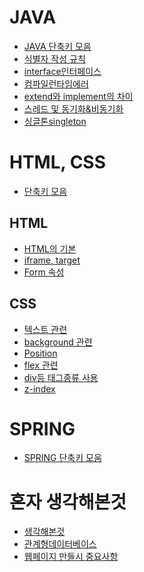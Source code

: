 # JAVA
- [JAVA 단축키 모음]()
- [식별자 작성 규칙](https://github.com/Hoonyyyy/TIL/blob/main/JAVA/%EC%8B%9D%EB%B3%84%EC%9E%90%20%EC%9E%91%EC%84%B1%20%EA%B7%9C%EC%B9%99.MD#%EC%8B%9D%EB%B3%84%EC%9E%90-%EC%9E%91%EC%84%B1-%EA%B7%9C%EC%B9%99)
- [interface인터페이스](https://github.com/Hoonyyyy/TIL/blob/main/JAVA/%EC%9D%B8%ED%84%B0%ED%8E%98%EC%9D%B4%EC%8A%A4.MD#interface)
- [컴파일런타임에러](https://github.com/Hoonyyyy/TIL/blob/main/JAVA/compile%20runtime%20error.MD#run-time-compile-time)
- [extend와 implement의 차이](https://github.com/Hoonyyyy/TIL/blob/main/JAVA/extend%EC%99%80%20implements%EC%9D%98%20%EC%B0%A8%EC%9D%B4.MD#%EC%B0%A8%EC%9D%B4)
- [스레드 및 동기화&비동기화](https://github.com/Hoonyyyy/TIL/blob/main/JAVA/Thread%2C%20%EB%8F%99%EA%B8%B0%20%EB%B0%8F%20%EB%B9%84%EB%8F%99%EA%B8%B0%ED%99%94.MD#thread)
- [싱글톤singleton](https://github.com/Hoonyyyy/TIL/blob/main/JAVA/%EC%8B%B1%EA%B8%80%ED%86%A4Singleton.MD#%EC%8B%B1%EA%B8%80%ED%86%A4)

# HTML, CSS
- [단축키 모음]()
## HTML
- [HTML의 기본](https://github.com/Hoonyyyy/TIL/blob/main/HTML.CSS/HTML%EC%9D%98%20%EA%B8%B0%EB%B3%B8.MD#html5)
- [iframe, target](https://github.com/Hoonyyyy/TIL/blob/main/HTML.CSS/iframe%20target.MD#iframe)
- [Form 속성](https://github.com/Hoonyyyy/TIL/blob/main/HTML.CSS/Form%EC%86%8D%EC%84%B1.MD#form-%EC%86%8D%EC%84%B1)

## CSS
- [텍스트 관련](https://github.com/Hoonyyyy/TIL/blob/main/HTML.CSS/%ED%85%8D%EC%8A%A4%ED%8A%B8%20%EA%B4%80%EB%A0%A8.MD#%ED%85%8D%EC%8A%A4%ED%8A%B8-%EC%9E%A5%EC%8B%9D-text-decoration)
- [background 관련]()
- [Position](https://github.com/Hoonyyyy/TIL/blob/main/HTML.CSS/Position%EA%B4%80%EB%A0%A8.MD#fixed%EB%A5%BC-%EC%9D%B4%EC%9A%A9%ED%95%B4%EC%84%9C-%EC%9C%84%EC%B9%98%EC%9E%A1%EB%8A%94%EA%B2%8C-%EB%8D%94%EC%9A%B1-%EC%A2%8B%EB%8B%A4)
- [flex 관련](https://github.com/Hoonyyyy/TIL/blob/main/HTML.CSS/flex.MD#flex-%EA%B8%B0%EB%B3%B8)
- [div등 태그종류 사용](https://github.com/Hoonyyyy/TIL/blob/main/HTML.CSS/%ED%83%9C%EA%B7%B8%EC%A2%85%EB%A5%98%20%EB%B0%8F%20%EC%82%AC%EC%9A%A9.MD#div)
- [z-index](https://github.com/Hoonyyyy/TIL/blob/main/HTML.CSS/z-index.MD#z-index)

# SPRING
- [SPRING 단축키 모음](https://github.com/Hoonyyyy/TIL/blob/main/JAVA%20SPRING/%EB%8B%A8%EC%B6%95%ED%82%A4%20%EB%AA%A8%EC%9D%8C.MD)

# 혼자 생각해본것
- [생각해본것](https://github.com/Hoonyyyy/TIL/blob/main/%ED%98%BC%EC%9E%90%20%EC%83%9D%EA%B0%81/%EC%83%9D%EA%B0%81%ED%95%B4%EB%B3%B8%EA%B2%83.MD)
- [관계형데이터베이스](https://github.com/Hoonyyyy/TIL/blob/main/%ED%98%BC%EC%9E%90%20%EC%83%9D%EA%B0%81/%EA%B4%80%EA%B3%84%ED%98%95%EB%8D%B0%EC%9D%B4%ED%84%B0%EB%B2%A0%EC%9D%B4%EC%8A%A4%EA%B3%B5%EB%B6%80.MD#%EA%B4%80%EA%B3%84%ED%98%95-%EB%8D%B0%EC%9D%B4%ED%84%B0%EB%B2%A0%EC%9D%B4%EC%8A%A4)
- [웹페이지 만들시 중요사항](https://github.com/Hoonyyyy/TIL/new/main/%ED%98%BC%EC%9E%90%20%EC%83%9D%EA%B0%81#%EC%9B%B9%ED%8E%98%EC%9D%B4%EC%A7%80-%EB%A7%8C%EB%93%A4%EC%8B%9C-%EC%A4%91%EC%9A%94%ED%95%9C%EA%B2%83)
